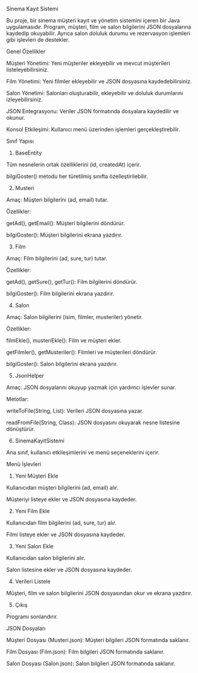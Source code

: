Sinema Kayıt Sistemi

Bu proje, bir sinema müşteri kayıt ve yönetim sistemini içeren bir Java uygulamasıdır. Program, müşteri, film ve salon bilgilerini JSON dosyalarına kaydedip okuyabilir. Ayrıca salon doluluk durumu ve rezervasyon işlemleri gibi işlevleri de destekler.

Genel Özellikler

Müşteri Yönetimi: Yeni müşteriler ekleyebilir ve mevcut müşterileri listeleyebilirsiniz.

Film Yönetimi: Yeni filmler ekleyebilir ve JSON dosyasına kaydedebilirsiniz.

Salon Yönetimi: Salonları oluşturabilir, ekleyebilir ve doluluk durumlarını izleyebilirsiniz.

JSON Entegrasyonu: Veriler JSON formatında dosyalara kaydedilir ve okunur.

Konsol Etkileşimi: Kullanıcı menü üzerinden işlemleri gerçekleştirebilir.

Sınıf Yapısı

1. BaseEntity

Tüm nesnelerin ortak özelliklerini (id, createdAt) içerir.

bilgiGoster() metodu her türetilmiş sınıfta özelleştirilebilir.

2. Musteri

Amaç: Müşteri bilgilerini (ad, email) tutar.

Özellikler:

getAd(), getEmail(): Müşteri bilgilerini döndürür.

bilgiGoster(): Müşteri bilgilerini ekrana yazdırır.

3. Film

Amaç: Film bilgilerini (ad, sure, tur) tutar.

Özellikler:

getAd(), getSure(), getTur(): Film bilgilerini döndürür.

bilgiGoster(): Film bilgilerini ekrana yazdırır.

4. Salon

Amaç: Salon bilgilerini (isim, filmler, musteriler) yönetir.

Özellikler:

filmEkle(), musteriEkle(): Film ve müşteri ekler.

getFilmler(), getMusteriler(): Filmleri ve müşterileri döndürür.

bilgiGoster(): Salon bilgilerini ekrana yazdırır.

5. JsonHelper

Amaç: JSON dosyalarını okuyup yazmak için yardımcı işlevler sunar.

Metotlar:

writeToFile(String, List): Verileri JSON dosyasına yazar.

readFromFile(String, Class): JSON dosyasını okuyarak nesne listesine dönüştürür.

6. SinemaKayitSistemi

Ana sınıf, kullanıcı etkileşimlerini ve menü seçeneklerini içerir.

Menü İşlevleri

1. Yeni Müşteri Ekle

Kullanıcıdan müşteri bilgilerini (ad, email) alır.

Müşteriyi listeye ekler ve JSON dosyasına kaydeder.

2. Yeni Film Ekle

Kullanıcıdan film bilgilerini (ad, sure, tur) alır.

Filmi listeye ekler ve JSON dosyasına kaydeder.

3. Yeni Salon Ekle

Kullanıcıdan salon bilgilerini alır.

Salon listesine ekler ve JSON dosyasına kaydeder.

4. Verileri Listele

Müşteri, film ve salon bilgilerini JSON dosyasından okur ve ekrana yazdırır.

5. Çıkış

Programı sonlandırır.

JSON Dosyaları

Müşteri Dosyası (Musteri.json): Müşteri bilgileri JSON formatında saklanır.

Film Dosyası (Film.json): Film bilgileri JSON formatında saklanır.

Salon Dosyası (Salon.json): Salon bilgileri JSON formatında saklanır.

